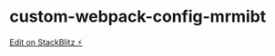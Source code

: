 # custom-webpack-config-mrmibt

[Edit on StackBlitz ⚡️](https://stackblitz.com/edit/custom-webpack-config-mrmibt)